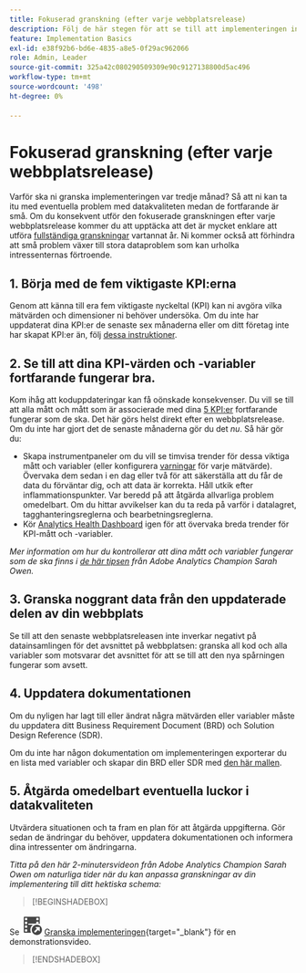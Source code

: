 ```yaml
---
title: Fokuserad granskning (efter varje webbplatsrelease)
description: Följ de här stegen för att se till att implementeringen inte är felfri och att den överensstämmer med dina nyckeltal.
feature: Implementation Basics
exl-id: e38f92b6-bd6e-4835-a8e5-0f29ac962066
role: Admin, Leader
source-git-commit: 325a42c080290509309e90c9127138800d5ac496
workflow-type: tm+mt
source-wordcount: '498'
ht-degree: 0%

---
```


# Fokuserad granskning (efter varje webbplatsrelease)

Varför ska ni granska implementeringen var tredje månad? Så att ni kan ta itu med eventuella problem med datakvaliteten medan de fortfarande är små. Om du konsekvent utför den fokuserade granskningen efter varje webbplatsrelease kommer du att upptäcka att det är mycket enklare att utföra [fullständiga granskningar](/help/implement/review/full-review.md) vartannat år. Ni kommer också att förhindra att små problem växer till stora dataproblem som kan urholka intressenternas förtroende.

## &#x200B;1. Börja med de fem viktigaste KPI:erna

Genom att känna till era fem viktigaste nyckeltal (KPI) kan ni avgöra vilka mätvärden och dimensioner ni behöver undersöka. Om du inte har uppdaterat dina KPI:er de senaste sex månaderna eller om ditt företag inte har skapat KPI:er än, följ [dessa instruktioner](/help/implement/review/define-kpis.md).

## &#x200B;2. Se till att dina KPI-värden och -variabler fortfarande fungerar bra.

Kom ihåg att koduppdateringar kan få oönskade konsekvenser. Du vill se till att alla mått och mått som är associerade med dina [5 KPI:er](/help/implement/review/define-kpis.md) fortfarande fungerar som de ska. Det här görs helst direkt efter en webbplatsrelease. Om du inte har gjort det de senaste månaderna gör du det *nu*. Så här gör du:

* Skapa instrumentpaneler om du vill se timvisa trender för dessa viktiga mått och variabler (eller konfigurera [varningar](/help/components/alerts/alerts-overview.md) för varje mätvärde). Övervaka dem sedan i en dag eller två för att säkerställa att du får de data du förväntar dig, och att data är korrekta. Håll utkik efter inflammationspunkter. Var beredd på att åtgärda allvarliga problem omedelbart. Om du hittar avvikelser kan du ta reda på varför i datalagret, tagghanteringsreglerna och bearbetningsreglerna.
* Kör [Analytics Health Dashboard](https://express.adobe.com/page/tnNQGNlfzta3b/) igen för att övervaka breda trender för KPI-mått och -variabler.

*Mer information om hur du kontrollerar att dina mått och variabler fungerar som de ska finns i [de här tipsen](https://experienceleaguecommunities.adobe.com/t5/adobe-analytics-discussions/my-five-best-tips-for-keeping-adobe-analytics-humming/td-p/388608) från Adobe Analytics Champion Sarah Owen.*

## &#x200B;3. Granska noggrant data från den uppdaterade delen av din webbplats

Se till att den senaste webbplatsreleasen inte inverkar negativt på datainsamlingen för det avsnittet på webbplatsen: granska all kod och alla variabler som motsvarar det avsnittet för att se till att den nya spårningen fungerar som avsett.

## &#x200B;4. Uppdatera dokumentationen

Om du nyligen har lagt till eller ändrat några mätvärden eller variabler måste du uppdatera ditt Business Requirement Document (BRD) och Solution Design Reference (SDR).

Om du inte har någon dokumentation om implementeringen exporterar du en lista med variabler och skapar din BRD eller SDR med [den här mallen](https://experienceleague.adobe.com/docs/analytics-learn/tutorials/implementation/implementation-basics/creating-a-business-requirements-document.html?lang=sv-SE#implementation).

## &#x200B;5. Åtgärda omedelbart eventuella luckor i datakvaliteten

Utvärdera situationen och ta fram en plan för att åtgärda uppgifterna. Gör sedan de ändringar du behöver, uppdatera dokumentationen och informera dina intressenter om ändringarna.

*Titta på den här 2-minutersvideon från Adobe Analytics Champion Sarah Owen om naturliga tider när du kan anpassa granskningar av din implementering till ditt hektiska schema:*


>[!BEGINSHADEBOX]

Se ![VideoCheckedOut](/help/assets/icons/VideoCheckedOut.svg) [Granska implementeringen](https://video.tv.adobe.com/v/3440173?quality=12&learn=on&captions=swe){target="_blank"} för en demonstrationsvideo.

>[!ENDSHADEBOX]


